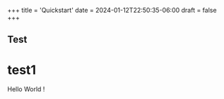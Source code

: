 +++
title = 'Quickstart'
date = 2024-01-12T22:50:35-06:00
draft = false
+++

## Test
# test1

Hello World !
